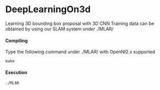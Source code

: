 # DeepLearningOn3d

Learning 3D bounding box proposal with 3D CNN
Training data can be obtained by using our SLAM system under ./MLAR/

#### Compiling
Type the following command under ./MLAR/ with OpenNI2.x supported

    make

#### Execution
    ./MLAR

